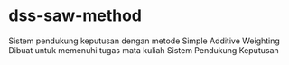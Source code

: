 # dss-saw-method
Sistem pendukung keputusan dengan metode Simple Additive Weighting
Dibuat untuk memenuhi tugas mata kuliah Sistem Pendukung Keputusan
